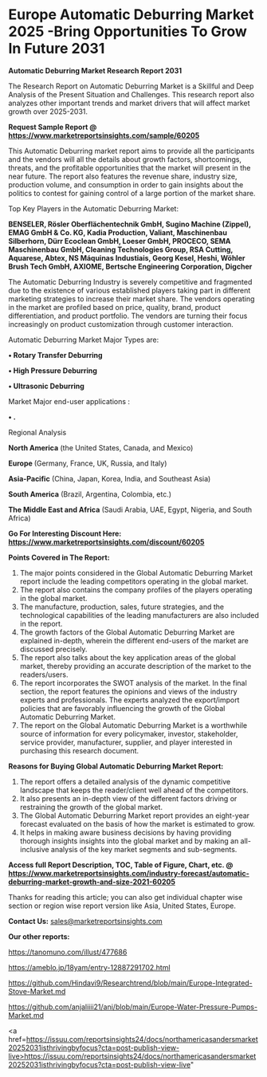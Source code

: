 # Europe Automatic Deburring Market 2025 -Bring Opportunities To Grow In Future 2031

<strong>Automatic Deburring Market Research Report 2031</strong>

The Research Report on Automatic Deburring Market is a Skillful and Deep Analysis of the Present Situation and Challenges. This research report also analyzes other important trends and market drivers that will affect market growth over 2025-2031.

<strong>Request Sample Report @ <a href=https://www.marketreportsinsights.com/sample/60205>https://www.marketreportsinsights.com/sample/60205</a></strong>

This Automatic Deburring market report aims to provide all the participants and the vendors will all the details about growth factors, shortcomings, threats, and the profitable opportunities that the market will present in the near future. The report also features the revenue share, industry size, production volume, and consumption in order to gain insights about the politics to contest for gaining control of a large portion of the market share.

Top Key Players in the Automatic Deburring Market:

<strong>BENSELER, Rösler Oberflächentechnik GmbH, Sugino Machine (Zippel), EMAG GmbH & Co. KG, Kadia Production, Valiant, Maschinenbau Silberhorn, Dürr Ecoclean GmbH, Loeser GmbH, PROCECO, SEMA Maschinenbau GmbH, Cleaning Technologies Group, RSA Cutting, Aquarese, Abtex, NS Máquinas Industiais, Georg Kesel, Heshi, Wöhler Brush Tech GmbH, AXIOME, Bertsche Engineering Corporation, Digcher</strong>

The Automatic Deburring Industry is severely competitive and fragmented due to the existence of various established players taking part in different marketing strategies to increase their market share. The vendors operating in the market are profiled based on price, quality, brand, product differentiation, and product portfolio. The vendors are turning their focus increasingly on product customization through customer interaction.

Automatic Deburring Market Major Types are:

<strong>• Rotary Transfer Deburring

• High Pressure Deburring

• Ultrasonic Deburring</strong>

Market Major end-user applications :

<strong>• .</strong>

Regional Analysis

</u><strong><b>North America</b></strong> (the United States, Canada, and Mexico)

<strong><b>Europe </b></strong>(Germany, France, UK, Russia, and Italy)

<strong><b>Asia-Pacific</b></strong> (China, Japan, Korea, India, and Southeast Asia)

<strong><b>South America</b></strong> (Brazil, Argentina, Colombia, etc.)

<strong><b>The Middle East and Africa</b></strong> (Saudi Arabia, UAE, Egypt, Nigeria, and South Africa)

<strong>Go For Interesting Discount Here: <a href=https://www.marketreportsinsights.com/discount/60205>https://www.marketreportsinsights.com/discount/60205</a></strong>

<strong>Points Covered in The Report:</strong>
<ol>
  <li>The major points considered in the Global Automatic Deburring Market report include the leading competitors operating in the global market.</li>
  <li>The report also contains the company profiles of the players operating in the global market.</li>
  <li>The manufacture, production, sales, future strategies, and the technological capabilities of the leading manufacturers are also included in the report.</li>
  <li>The growth factors of the Global Automatic Deburring Market are explained in-depth, wherein the different end-users of the market are discussed precisely.</li>
  <li>The report also talks about the key application areas of the global market, thereby providing an accurate description of the market to the readers/users.</li>
  <li>The report incorporates the SWOT analysis of the market. In the final section, the report features the opinions and views of the industry experts and professionals. The experts analyzed the export/import policies that are favorably influencing the growth of the Global Automatic Deburring Market.</li>
  <li>The report on the Global Automatic Deburring Market is a worthwhile source of information for every policymaker, investor, stakeholder, service provider, manufacturer, supplier, and player interested in purchasing this research document.</li>
</ol>
<strong>Reasons for Buying Global Automatic Deburring Market Report:</strong>

<ol>
  <li>The report offers a detailed analysis of the dynamic competitive landscape that keeps the reader/client well ahead of the competitors.</li>
  <li>It also presents an in-depth view of the different factors driving or restraining the growth of the global market.</li>
  <li>The Global Automatic Deburring Market report provides an eight-year forecast evaluated on the basis of how the market is estimated to grow.</li>
  <li>It helps in making aware business decisions by having providing thorough insights insights into the global market and by making an all-inclusive analysis of the key market segments and sub-segments.</li>
</ol>
<strong>Access full Report Description, TOC, Table of Figure, Chart, etc. @ <a href=https://www.marketreportsinsights.com/industry-forecast/automatic-deburring-market-growth-and-size-2021-60205>https://www.marketreportsinsights.com/industry-forecast/automatic-deburring-market-growth-and-size-2021-60205</a></strong>


Thanks for reading this article; you can also get individual chapter wise section or region wise report version like Asia, United States, Europe.

<strong>Contact Us:</strong>
sales@marketreportsinsights.com

<strong>Our other reports:</strong>

<a href=https://tanomuno.com/illust/477686>https://tanomuno.com/illust/477686</a>

<a href=https://ameblo.jp/18yam/entry-12887291702.html>https://ameblo.jp/18yam/entry-12887291702.html</a>

<a href=https://github.com/Hindavi9/Researchtrend/blob/main/Europe-Integrated-Stove-Market.md>https://github.com/Hindavi9/Researchtrend/blob/main/Europe-Integrated-Stove-Market.md</a>

<a href=https://github.com/anjaliiii21/ani/blob/main/Europe-Water-Pressure-Pumps-Market.md>https://github.com/anjaliiii21/ani/blob/main/Europe-Water-Pressure-Pumps-Market.md</a>

<a href=https://issuu.com/reportsinsights24/docs/northamericasandersmarket20252031isthrivingbyfocus?cta=post-publish-view-live>https://issuu.com/reportsinsights24/docs/northamericasandersmarket20252031isthrivingbyfocus?cta=post-publish-view-live</a>"
